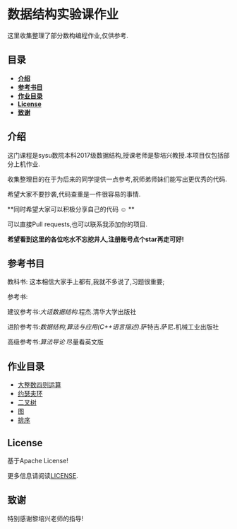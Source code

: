 # 数据结构实验课作业

这里收集整理了部分数构编程作业,仅供参考.

## 目录

* [**介绍**](#介绍)
* [**参考书目**](#参考书目)
* [**作业目录**](#作业目录)
* [**License**](#License)
* [**致谢**](#致谢)


## 介绍

这门课程是sysu数院本科2017级数据结构,授课老师是黎培兴教授.本项目仅包括部分上机作业.

收集整理目的在于为后来的同学提供一点参考,祝师弟师妹们能写出更优秀的代码.

希望大家不要抄袭,代码查重是一件很容易的事情.

**同时希望大家可以积极分享自己的代码 ☺ **

可以直接Pull requests,也可以联系我添加你的项目.

**希望看到这里的各位吃水不忘挖井人,注册账号点个star再走可好!**


## 参考书目

教科书: 这本相信大家手上都有,我就不多说了,习题很重要;

参考书:

建议参考书:*大话数据结构*.程杰.清华大学出版社

进阶参考书:*数据结构,算法与应用(C++语言描述)*.萨特吉.萨尼.机械工业出版社

高级参考书:*算法导论* 尽量看英文版


## 作业目录
* [大整数四则运算](https://github.com/LucaJiang/Homework-of-Data-Structures/tree/master/Large%20Integer%20Operation)
* [约瑟夫环](https://github.com/LucaJiang/Homework-of-Data-Structures/blob/master/Josephus%20Ring.cpp)
* [二叉树](https://github.com/LucaJiang/Homework-of-Data-Structures/tree/master/BiTree/codes)
* [图](https://github.com/LucaJiang/Homework-of-Data-Structures/tree/master/Graph)
* [排序](https://github.com/LucaJiang/Homework-of-Data-Structures/tree/master/Sort)


## License

基于Apache License!

更多信息请阅读[LICENSE](LICENSE.txt).


## 致谢
特别感谢黎培兴老师的指导!

